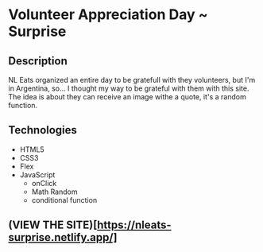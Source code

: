 # Volunteer Appreciation Day ~ Surprise

## Description
NL Eats organized an entire day to be gratefull with they volunteers, but I'm in Argentina, so... I thought my way to be grateful with them with this site. The idea is about they can receive an image withe a quote, it's a random function.

## Technologies
- HTML5
- CSS3
- Flex
- JavaScript
    - onClick
    - Math Random
    - conditional function

## (VIEW THE SITE)[https://nleats-surprise.netlify.app/]
